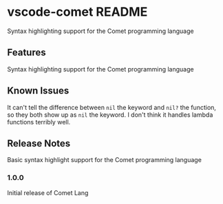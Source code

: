 # vscode-comet README

Syntax highlighting support for the Comet programming language

## Features

Syntax highlighting support for the Comet programming language

## Known Issues

It can't tell the difference between `nil` the keyword and `nil?` the function, so they both show up as `nil` the keyword.  I don't think it handles lambda functions terribly well.

## Release Notes

Basic syntax highlight support for the Comet programming language

### 1.0.0

Initial release of Comet Lang 
